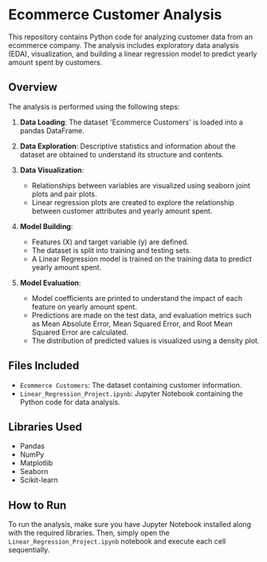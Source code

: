 # Ecommerce Customer Analysis

This repository contains Python code for analyzing customer data from an ecommerce company. The analysis includes exploratory data analysis (EDA), visualization, and building a linear regression model to predict yearly amount spent by customers.

## Overview

The analysis is performed using the following steps:

1. **Data Loading**: The dataset 'Ecommerce Customers' is loaded into a pandas DataFrame.

2. **Data Exploration**: Descriptive statistics and information about the dataset are obtained to understand its structure and contents.

3. **Data Visualization**:
   - Relationships between variables are visualized using seaborn joint plots and pair plots.
   - Linear regression plots are created to explore the relationship between customer attributes and yearly amount spent.

4. **Model Building**:
   - Features (X) and target variable (y) are defined.
   - The dataset is split into training and testing sets.
   - A Linear Regression model is trained on the training data to predict yearly amount spent.

5. **Model Evaluation**:
   - Model coefficients are printed to understand the impact of each feature on yearly amount spent.
   - Predictions are made on the test data, and evaluation metrics such as Mean Absolute Error, Mean Squared Error, and Root Mean Squared Error are calculated.
   - The distribution of predicted values is visualized using a density plot.

## Files Included

- `Ecommerce Customers`: The dataset containing customer information.
- `Linear_Regression_Project.ipynb`: Jupyter Notebook containing the Python code for data analysis.

## Libraries Used

- Pandas
- NumPy
- Matplotlib
- Seaborn
- Scikit-learn

## How to Run

To run the analysis, make sure you have Jupyter Notebook installed along with the required libraries. Then, simply open the `Linear_Regression_Project.ipynb` notebook and execute each cell sequentially.
